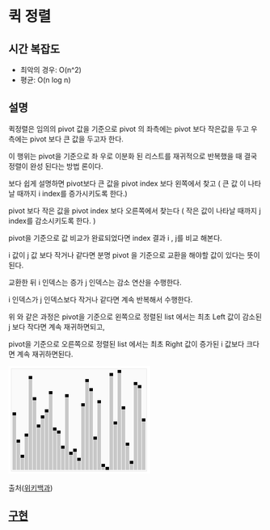 # 퀵 정렬

## 시간 복잡도
* 최악의 경우: O(n^2)
* 평균: O(n log n)

## 설명

퀵정렬은 임의의 pivot 값을 기준으로 pivot 의 좌측에는 pivot 보다 작은값을 두고 우측에는 pivot 보다 큰 값을 두고자 한다.

이 행위는 pivot을 기준으로 좌 우로 이분화 된 리스트를 재귀적으로 반복했을 때 결국 정렬이 완성 된다는 방법 론이다.

보다 쉽게 설명하면 pivot보다 큰 값을 pivot index 보다 왼쪽에서 찾고 ( 큰 값 이 나타날 때까지 i index를 증가시키도록 한다.)

pivot 보다 작은 값을 pivot index 보다 오른쪽에서 찾는다 ( 작은 값이 나타날 때까지 j index를 감소시키도록 한다. )

pivot을 기준으로 값 비교가 완료되었다면 index 결과 i , j를 비교 해본다.

i 값이 j 값 보다 작거나 같다면 분명 pivot 을 기준으로 교환을 해야할 값이 있다는 뜻이 된다.

교환한 뒤 i 인덱스는 증가 j 인덱스는 감소 연산을 수행한다.

i 인덱스가 j 인덱스보다 작거나 같다면 계속 반복해서 수행한다.

위 와 같은 과정은 pivot을 기준으로 왼쪽으로 정렬된 list 에서는 최초 Left 값이 감소된 j 보다 작다면 계속 재귀하면되고,

pivot을 기준으로 오른쪽으로 정렬된 list 에서는 최초 Right 값이 증가된 i 값보다 크다면 계속 재귀하면된다.

![Untitled](Sorting_quicksort_anim.gif)

출처([위키백과](https://ko.wikipedia.org/wiki/%ED%80%B5_%EC%A0%95%EB%A0%AC))

## [구현](quickSort.cpp)